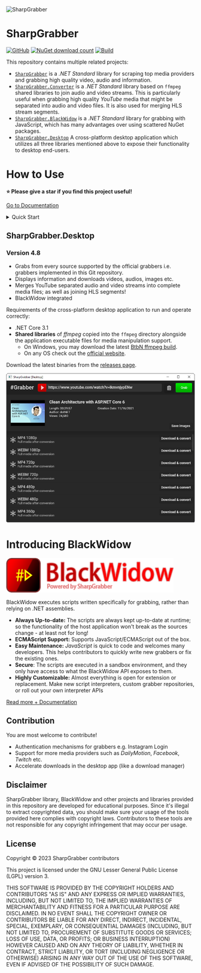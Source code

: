 <img src="./assets/icon.png" alt="SharpGrabber" width="64" />

# SharpGrabber

[![GitHub](https://img.shields.io/github/license/dotnettools/SharpGrabber)](https://github.com/dotnettools/SharpGrabber/blob/master/LICENSE)
[![NuGet download count](https://img.shields.io/nuget/dt/SharpGrabber)](https://www.nuget.org/packages/SharpGrabber)
[![Build](https://github.com/dotnettools/SharpGrabber/actions/workflows/build.yml/badge.svg?branch=master&event=push)](https://github.com/dotnettools/SharpGrabber/actions/workflows/build.yml)

This repository contains multiple related projects:
- <a href="#how-to-use">`SharpGrabber`</a> is a *.NET Standard* library for scraping top media providers and grabbing high quality video, audio and information.
- <a href="#how-to-use">`SharpGrabber.Converter`</a> is a *.NET Standard* library based on `ffmpeg` shared libraries to join audio and video streams. This is particularly useful when grabbing high quality *YouTube* media that might be separated into audio and video files. It is also used for merging HLS stream segments.
- <a href="#introducing-blackwidow">`SharpGrabber.BlackWidow`</a> is a *.NET Standard* library for grabbing with JavaScript, which has many advantages over using scattered NuGet packages.
- <a href="#sharpgrabberdesktop">`SharpGrabber.Desktop`</a> A cross-platform desktop application which utilizes all three libraries mentioned above to expose their functionality to desktop end-users.

# How to Use
**⭐ Please give a star if you find this project useful!**

[Go to Documentation](https://github.com/dotnettools/SharpGrabber/wiki)

<details>
    <summary>
        Quick Start
    </summary>
    
## Package Installation
The `SharpGrabber` package defines abstractions only. The actual grabbers have their own packages and should be installed separately.

### <a href="https://www.nuget.org/packages/SharpGrabber/">SharpGrabber</a> - Core Package
    Install-Package SharpGrabber -Version 2.1.1

### <a href="https://www.nuget.org/packages/SharpGrabber.Converter/">SharpGrabber.Converter</a>
It's an optional package to work with media files. Using this package, you can easily concatenate video segments, or mux audio and video channels.
It uses `ffmpeg` shared libraries underneath.

    Install-Package SharpGrabber.Converter -Version 1.1

### <a href="https://www.nuget.org/packages/SharpGrabber.Hls/">HLS - M3U8 playlists</a>
This package adds the capability to parse M3U8 playlist files - including master playlists - and download video segments.
With the help of the `SharpGrabber.Converter` package, segments may be joined together.
This package also supports `AES-128` decryption.

    Install-Package SharpGrabber.Hls -Version 1.3

### <a href="https://www.nuget.org/packages/SharpGrabber.YouTube/">YouTube</a>
Adds support to download high-quality videos from YouTube, even if they are served as separate video and audio files only.
The high-quality output is possible thanks to the `SharpGrabber.Converter` library.

    Install-Package SharpGrabber.YouTube -Version 1.5

### <a href="https://www.nuget.org/packages/SharpGrabber.Vimeo/">Vimeo</a>
    Install-Package SharpGrabber.Vimeo -Version 1.0
	
### <a href="https://www.nuget.org/packages/SharpGrabber.Odysee/">Odysee</a>
    Install-Package SharpGrabber.Odysee -Version 1.0.1

### <a href="https://www.nuget.org/packages/SharpGrabber.Instagram/">Instagram</a>
Warning: This grabber is not guaranteed to work. It works only for clients that Instagram allows anonymous access to public content.

    Install-Package SharpGrabber.Instagram -Version 0.1

### <a href="https://www.nuget.org/packages/SharpGrabber.Adult/">Adult</a> - `PornHub`, `xnxx`, and `xvideos`

    Install-Package SharpGrabber.Adult -Version 1.0.2

## Quick Start
### 1. Start with building a Grabber

```csharp
var grabber = GrabberBuilder.New()
	.UseDefaultServices()
	.AddYouTube()
	.AddVimeo()
	.Build();
```
    
This will result in the creation of a "multi-grabber".

What grabbers you can "add" depends on what packages you've installed. In this example, we have installed YouTube and Vimeo packages.

### 2. Grab from a URI

```csharp
var result = await grabber.GrabAsync(new Uri("https://www.youtube.com/watch?v=LTseTg48568"));
```

No matter what website the URI refers to, the multi-grabber will detect the provider and put the right grabber to use.

### 3. Process the Result

```csharp
var info = result.Resource<GrabbedInfo>();
Console.WriteLine("Time Length: {0}", info.Length);
var images = result.Resources<GrabbedImage>();
var videos = result.Resources<GrabbedMedia>();
```

## Upgrade From 1.x to 2.x
ATTENTION! Beware of the breaking changes since v2.0 that requires you to update your code.
The good news is no functionality has been removed, so with a minor refactoring, you should be good to go!
I strongly recommend that you upgrade, v2 has a much cleaner structure and code.

</details>
        
## SharpGrabber.Desktop
### Version 4.8
- Grabs from every source supported by the official grabbers i.e. grabbers implemented in this Git repository.
- Displays information and downloads videos, audios, images etc.
- Merges YouTube separated audio and video streams into complete media files; as well as joining HLS segments!
- BlackWidow integrated

Requirements of the cross-platform desktop application to run and operate correctly: 
 - .NET Core 3.1
 - **Shared libraries** of *ffmpeg* copied into the `ffmpeg` directory alongside the application executable files for media manipulation support.
   - On Windows, you may download the latest <a href="https://github.com/BtbN/FFmpeg-Builds/releases">BtbN ffmpeg build</a>.
   - On any OS check out the <a href="https://ffmpeg.org/download.html">official website</a>.
 
 Download the latest binaries from the <a href="https://github.com/dotnettools/SharpGrabber/releases">releases page</a>.
    
<img src="./assets/SharpGrabberDesktop-ScreenShot-4.0-2.png" alt="SharpGrabber.Desktop Application" />

# Introducing BlackWidow
<img src="./assets/blackwidow-logo-text-sm.png" alt="SharpGrabber" height="92" />

BlackWidow executes scripts written specifically for grabbing, rather than relying on .NET assemblies.
- **Always Up-to-date:** The scripts are always kept up-to-date at runtime; so the functionality of the host application won't break as the sources change - at least not for long!
- **ECMAScript Support:** Supports JavaScript/ECMAScript out of the box.
- **Easy Maintenance:** *JavaScript* is quick to code and welcomes many developers. This helps contributors to quickly write new grabbers or fix the existing ones.
- **Secure**: The scripts are executed in a sandbox environment, and they only have access to what the BlackWidow API exposes to them.
- **Highly Customizable:** Almost everything is open for extension or replacement. Make new script interpreters, custom grabber repositories, or roll out your own interpreter APIs

<a href="blackwidow">Read more + Documentation</a>
    
## Contribution
You are most welcome to contribute!
- Authentication mechanisms for grabbers e.g. Instagram Login
- Support for more media providers such as *DailyMotion*, *Facebook*, *Twitch* etc.
- Accelerate downloads in the desktop app (like a download manager)

## Disclaimer
SharpGrabber library, BlackWidow and other projects and libraries provided in this repository are developed for educational purposes.
Since it's illegal to extract copyrighted data, you should make sure your usage of the tools provided here complies with copyright laws.
Contributors to these tools are not responsible for any copyright infringement that may occur per usage.

## License
Copyright &copy; 2023 SharpGrabber contributors<br />

This project is licensed under the GNU Lesser General Public License (LGPL) version 3.

THIS SOFTWARE IS PROVIDED BY THE COPYRIGHT HOLDERS AND CONTRIBUTORS "AS IS" AND ANY EXPRESS OR IMPLIED WARRANTIES, INCLUDING, BUT NOT LIMITED TO, THE IMPLIED WARRANTIES OF MERCHANTABILITY AND FITNESS FOR A PARTICULAR PURPOSE ARE DISCLAIMED. IN NO EVENT SHALL THE COPYRIGHT OWNER OR CONTRIBUTORS BE LIABLE FOR ANY DIRECT, INDIRECT, INCIDENTAL, SPECIAL, EXEMPLARY, OR CONSEQUENTIAL DAMAGES (INCLUDING, BUT NOT LIMITED TO, PROCUREMENT OF SUBSTITUTE GOODS OR SERVICES; LOSS OF USE, DATA, OR PROFITS; OR BUSINESS INTERRUPTION) HOWEVER CAUSED AND ON ANY THEORY OF LIABILITY, WHETHER IN CONTRACT, STRICT LIABILITY, OR TORT (INCLUDING NEGLIGENCE OR OTHERWISE) ARISING IN ANY WAY OUT OF THE USE OF THIS SOFTWARE, EVEN IF ADVISED OF THE POSSIBILITY OF SUCH DAMAGE.
